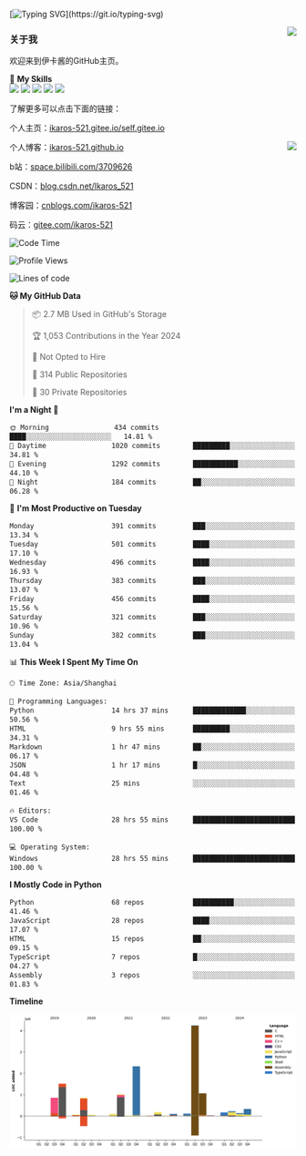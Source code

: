[![Typing SVG](https://readme-typing-svg.herokuapp.com?size=25&duration=3000&color=8C43EA&vCenter=true&width=200&height=40&lines=Hi+Welcome+%F0%9F%91%8B%F0%9F%8F%BB;I'm+Love丶伊卡洛斯~~)](https://git.io/typing-svg)

<a href="#">
  <img align="right" src="https://github-readme-stats.vercel.app/api?username=Ikaros-521&count_private=true&show_icons=true&bg_color=15,f2f7fd,E0EAFC" />
</a>

### 关于我

欢迎来到伊卡酱的GitHub主页。

🌟 **My Skills**  
![](https://img.shields.io/badge/-C-A8B9CC?style=flat-square&logo=C&logoColor=fff)
![](https://img.shields.io/badge/-Python-3776AB?style=flat-square&logo=Python&logoColor=fff)
![](https://img.shields.io/badge/-JavaScript-F7DF1E?style=flat-square&logo=JavaScript&logoColor=fff)
![](https://img.shields.io/badge/-C++-00599C?style=flat-square&logo=Cpp&logoColor=fff)
![](https://img.shields.io/badge/-Linux-000000?style=flat-square&logo=Linux&logoColor=fff)

了解更多可以点击下面的链接：  

个人主页：[ikaros-521.gitee.io/self.gitee.io](https://ikaros-521.gitee.io/self.gitee.io/)  

<img align='right' src="https://github.com/Ikaros-521/Ikaros-521/assets/40910637/3a5e50bc-91dc-4aa5-b7a0-8b27ad1c2b33" height="330">

个人博客：[ikaros-521.github.io](https://ikaros-521.github.io/)  

b站：[space.bilibili.com/3709626](https://space.bilibili.com/3709626)  

CSDN：[blog.csdn.net/Ikaros_521](https://blog.csdn.net/Ikaros_521)  

博客园：[cnblogs.com/ikaros-521](https://www.cnblogs.com/ikaros-521)  

码云：[gitee.com/ikaros-521](https://gitee.com/ikaros-521)  


<!--START_SECTION:waka-->
![Code Time](http://img.shields.io/badge/Code%20Time-1%2C937%20hrs%2057%20mins-blue)

![Profile Views](http://img.shields.io/badge/Profile%20Views-17-blue)

![Lines of code](https://img.shields.io/badge/From%20Hello%20World%20I%27ve%20Written-13.2%20million%20lines%20of%20code-blue)

**🐱 My GitHub Data** 

> 📦 2.7 MB Used in GitHub's Storage 
 > 
> 🏆 1,053 Contributions in the Year 2024
 > 
> 🚫 Not Opted to Hire
 > 
> 📜 314 Public Repositories 
 > 
> 🔑 30 Private Repositories 
 > 
**I'm a Night 🦉** 

```text
🌞 Morning                434 commits         ████░░░░░░░░░░░░░░░░░░░░░   14.81 % 
🌆 Daytime                1020 commits        █████████░░░░░░░░░░░░░░░░   34.81 % 
🌃 Evening                1292 commits        ███████████░░░░░░░░░░░░░░   44.10 % 
🌙 Night                  184 commits         ██░░░░░░░░░░░░░░░░░░░░░░░   06.28 % 
```
📅 **I'm Most Productive on Tuesday** 

```text
Monday                   391 commits         ███░░░░░░░░░░░░░░░░░░░░░░   13.34 % 
Tuesday                  501 commits         ████░░░░░░░░░░░░░░░░░░░░░   17.10 % 
Wednesday                496 commits         ████░░░░░░░░░░░░░░░░░░░░░   16.93 % 
Thursday                 383 commits         ███░░░░░░░░░░░░░░░░░░░░░░   13.07 % 
Friday                   456 commits         ████░░░░░░░░░░░░░░░░░░░░░   15.56 % 
Saturday                 321 commits         ███░░░░░░░░░░░░░░░░░░░░░░   10.96 % 
Sunday                   382 commits         ███░░░░░░░░░░░░░░░░░░░░░░   13.04 % 
```


📊 **This Week I Spent My Time On** 

```text
🕑︎ Time Zone: Asia/Shanghai

💬 Programming Languages: 
Python                   14 hrs 37 mins      █████████████░░░░░░░░░░░░   50.56 % 
HTML                     9 hrs 55 mins       █████████░░░░░░░░░░░░░░░░   34.31 % 
Markdown                 1 hr 47 mins        ██░░░░░░░░░░░░░░░░░░░░░░░   06.17 % 
JSON                     1 hr 17 mins        █░░░░░░░░░░░░░░░░░░░░░░░░   04.48 % 
Text                     25 mins             ░░░░░░░░░░░░░░░░░░░░░░░░░   01.46 % 

🔥 Editors: 
VS Code                  28 hrs 55 mins      █████████████████████████   100.00 % 

💻 Operating System: 
Windows                  28 hrs 55 mins      █████████████████████████   100.00 % 
```

**I Mostly Code in Python** 

```text
Python                   68 repos            ██████████░░░░░░░░░░░░░░░   41.46 % 
JavaScript               28 repos            ████░░░░░░░░░░░░░░░░░░░░░   17.07 % 
HTML                     15 repos            ██░░░░░░░░░░░░░░░░░░░░░░░   09.15 % 
TypeScript               7 repos             █░░░░░░░░░░░░░░░░░░░░░░░░   04.27 % 
Assembly                 3 repos             ░░░░░░░░░░░░░░░░░░░░░░░░░   01.83 % 
```



**Timeline**

![Lines of Code chart](https://raw.githubusercontent.com/Ikaros-521/Ikaros-521/main/assets/bar_graph.png)


<!--END_SECTION:waka-->


<!--
**Ikaros-521/Ikaros-521** is a ✨ _special_ ✨ repository because its `README.md` (this file) appears on your GitHub profile.

Here are some ideas to get you started:

- 🔭 I’m currently working on ...
- 🌱 I’m currently learning ...
- 👯 I’m looking to collaborate on ...
- 🤔 I’m looking for help with ...
- 💬 Ask me about ...
- 📫 How to reach me: ...
- 😄 Pronouns: ...
- ⚡ Fun fact: ...
-->

